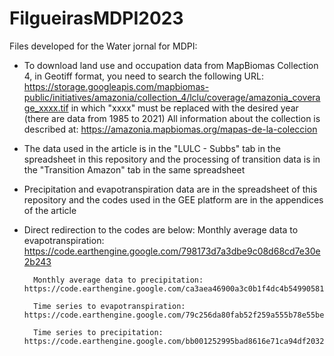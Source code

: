 # FilgueirasMDPI2023

Files developed for the Water jornal for MDPI:
* To download land use and occupation data from MapBiomas Collection 4, in Geotiff format, you need to search the following URL:
  https://storage.googleapis.com/mapbiomas-public/initiatives/amazonia/collection_4/lclu/coverage/amazonia_coverage_xxxx.tif
  in which "xxxx" must be replaced with the desired year (there are data from 1985 to 2021)
 All information about the collection is described at: https://amazonia.mapbiomas.org/mapas-de-la-coleccion

* The data used in the article is in the "LULC - Subbs" tab in the spreadsheet in this repository and the processing of transition data is in the "Transition Amazon" tab in the same spreadsheet

* Precipitation and evapotranspiration data are in the spreadsheet of this repository and the codes used in the GEE platform are in the appendices of the article
* Direct redirection to the codes are below:
        Monthly average data to evapotranspiration: https://code.earthengine.google.com/798173d7a3dbe9c08d68cd7e30e2b243
      
        Monthly average data to precipitation: https://code.earthengine.google.com/ca3aea46900a3c0b1f4dc4b54990581f
      
        Time series to evapotranspiration: https://code.earthengine.google.com/79c256da80fab52f259a555b78e55be5
      
        Time series to precipitation: https://code.earthengine.google.com/bb001252995bad8616e71ca94df20320
